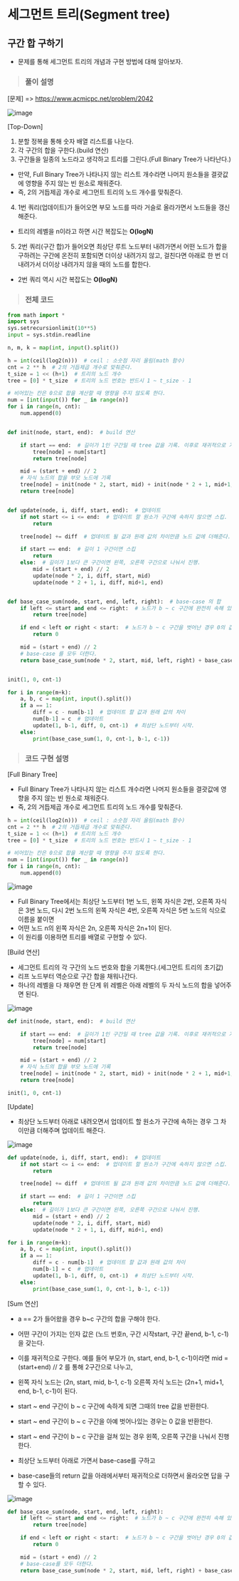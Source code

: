 # 세그먼트 트리(Segment tree)

## 구간 합 구하기

+ 문제를 통해 세그먼트 트리의 개념과 구현 방법에 대해 알아보자.

> <h3>풀이 설명

[문제]
=> https://www.acmicpc.net/problem/2042

![image](https://user-images.githubusercontent.com/43658658/120097141-d7bac300-c169-11eb-9df2-94d9407416bd.png)

[Top-Down]
1. 분할 정복을 통해 숫자 배열 리스트를 나눈다.
2. 각 구간의 합을 구한다.(build 연산)
3. 구간들을 일종의 노드라고 생각하고 트리를 그린다.(Full Binary Tree가 나타난다.)
  + 만약, Full Binary Tree가 나타나지 않는 리스트 개수라면 나머지 원소들을 결괏값에 영향을 주지 않는 빈 원소로 채워준다.
  + 즉, 2의 거듭제곱 개수로 세그먼트 트리의 노드 개수를 맞춰준다.
4. 1번 쿼리(업데이트)가 들어오면 부모 노드를 따라 거슬로 올라가면서 노드들을 갱신해준다.
  + 트리의 레벨을 n이라고 하면 시간 복잡도는 **O(logN)**
5. 2번 쿼리(구간 합)가 들어오면 최상단 루트 노드부터 내려가면서 어떤 노드가 합을 구하려는 구간에 온전히 포함되면 더이상 내려가지 않고, 걸친다면 아래로 한 번 더 내려가서 더이상 내려가지 않을 때의 노드를 합한다.
  + 2번 쿼리 역시 시간 복잡도는 **O(logN)**

> <h3>전체 코드
  
``` python
from math import *
import sys
sys.setrecursionlimit(10**5)
input = sys.stdin.readline

n, m, k = map(int, input().split())

h = int(ceil(log2(n)))  # ceil : 소숫점 자리 올림(math 함수)
cnt = 2 ** h  # 2의 거듭제곱 개수로 맞춰준다.
t_size = 1 << (h+1)  # 트리의 노드 개수
tree = [0] * t_size  # 트리의 노드 번호는 반드시 1 ~ t_size - 1

# 비어있는 칸은 0으로 합을 계산할 때 영향을 주지 않도록 한다.
num = [int(input()) for _ in range(n)]
for i in range(n, cnt):
    num.append(0)


def init(node, start, end):  # build 연산

    if start == end:  # 길이가 1인 구간일 때 tree 값을 기록. 이후로 재귀적으로 거슬러 올라가며 합을 기록.
        tree[node] = num[start]
        return tree[node]

    mid = (start + end) // 2
    # 자식 노드의 합을 부모 노드에 기록
    tree[node] = init(node * 2, start, mid) + init(node * 2 + 1, mid+1, end)
    return tree[node]


def update(node, i, diff, start, end):  # 업데이트
    if not start <= i <= end:  # 업데이트 할 원소가 구간에 속하지 않으면 스킵.
        return

    tree[node] += diff  # 업데이트 될 값과 원래 값의 차이만큼 노드 값에 더해준다.

    if start == end:  # 길이 1 구간이면 스킵
        return
    else:  # 길이가 1보다 큰 구간이면 왼쪽, 오른쪽 구간으로 나눠서 진행.
        mid = (start + end) // 2
        update(node * 2, i, diff, start, mid)
        update(node * 2 + 1, i, diff, mid+1, end)


def base_case_sum(node, start, end, left, right):  # base-case 의 합
    if left <= start and end <= right:  # 노드가 b ~ c 구간에 완전히 속해 있는 경우 tree의 값을 반환하고 내려가는 것을 멈춘다.
        return tree[node]

    if end < left or right < start:  # 노드가 b ~ c 구간을 벗어난 경우 0의 값을 반환하고 내려가는 것을 멈춘다.
        return 0

    mid = (start + end) // 2
    # base-case 를 모두 더한다.
    return base_case_sum(node * 2, start, mid, left, right) + base_case_sum(node*2+1, mid+1, end, left, right)


init(1, 0, cnt-1)

for i in range(m+k):
    a, b, c = map(int, input().split())
    if a == 1:
        diff = c - num[b-1]  # 업데이트 할 값과 원래 값의 차이
        num[b-1] = c  # 업데이트
        update(1, b-1, diff, 0, cnt-1)  # 최상단 노드부터 시작.
    else:
        print(base_case_sum(1, 0, cnt-1, b-1, c-1))
```

> <h3>코드 구현 설명

[Full Binary Tree]
+ Full Binary Tree가 나타나지 않는 리스트 개수라면 나머지 원소들을 결괏값에 영향을 주지 않는 빈 원소로 채워준다.
+ 즉, 2의 거듭제곱 개수로 세그먼트 트리의 노드 개수를 맞춰준다.

``` python
h = int(ceil(log2(n)))  # ceil : 소숫점 자리 올림(math 함수)
cnt = 2 ** h  # 2의 거듭제곱 개수로 맞춰준다.
t_size = 1 << (h+1)  # 트리의 노드 개수
tree = [0] * t_size  # 트리의 노드 번호는 반드시 1 ~ t_size - 1

# 비어있는 칸은 0으로 합을 계산할 때 영향을 주지 않도록 한다.
num = [int(input()) for _ in range(n)]
for i in range(n, cnt):
    num.append(0)
```

![image](https://user-images.githubusercontent.com/43658658/120097345-ec4b8b00-c16a-11eb-8225-e5f633c7ffaa.png)

+ Full Binary Tree에서는 최상단 노드부터 1번 노드, 왼쪽 자식은 2번, 오른쪽 자식은 3번 노드, 다시 2번 노드의 왼쪽 자식은 4번, 오른쪽 자식은 5번 노드의 식으로 이름을 붙이면
+ 어떤 노드 n의 왼쪽 자식은 2n, 오른쪽 자식은 2n+1이 된다.
+ 이 원리를 이용하면 트리를 배열로 구현할 수 있다.

[Build 연산]
+ 세그먼트 트리의 각 구간의 노드 번호와 합을 기록한다.(세그먼트 트리의 초기값)
+ 리프 노드부터 역순으로 구간 합을 채워나간다.
+ 하나의 레벨을 다 채우면 한 단계 위 레벨은 아래 레벨의 두 자식 노드의 합을 넣어주면 된다.
 
![image](https://user-images.githubusercontent.com/43658658/120097416-4a786e00-c16b-11eb-8ea8-b34356cd8a05.png)

``` python
def init(node, start, end):  # build 연산

    if start == end:  # 길이가 1인 구간일 때 tree 값을 기록. 이후로 재귀적으로 거슬러 올라가며 합을 기록.
        tree[node] = num[start]
        return tree[node]

    mid = (start + end) // 2
    # 자식 노드의 합을 부모 노드에 기록
    tree[node] = init(node * 2, start, mid) + init(node * 2 + 1, mid+1, end)
    return tree[node]

init(1, 0, cnt-1)
```

[Update]

+ 최상단 노드부터 아래로 내려오면서 업데이트 할 원소가 구간에 속하는 경우 그 차이만큼 더해주며 업데이트 해준다.

![image](https://user-images.githubusercontent.com/43658658/120097489-ae9b3200-c16b-11eb-862a-88999796d798.png)

``` python
def update(node, i, diff, start, end):  # 업데이트
    if not start <= i <= end:  # 업데이트 할 원소가 구간에 속하지 않으면 스킵.
        return

    tree[node] += diff  # 업데이트 될 값과 원래 값의 차이만큼 노드 값에 더해준다.

    if start == end:  # 길이 1 구간이면 스킵
        return
    else:  # 길이가 1보다 큰 구간이면 왼쪽, 오른쪽 구간으로 나눠서 진행.
        mid = (start + end) // 2
        update(node * 2, i, diff, start, mid)
        update(node * 2 + 1, i, diff, mid+1, end)
```

``` python
for i in range(m+k):
    a, b, c = map(int, input().split())
    if a == 1:
        diff = c - num[b-1]  # 업데이트 할 값과 원래 값의 차이
        num[b-1] = c  # 업데이트
        update(1, b-1, diff, 0, cnt-1)  # 최상단 노드부터 시작.
    else:
        print(base_case_sum(1, 0, cnt-1, b-1, c-1))
```

[Sum 연산]
+ a == 2가 들어왔을 경우 b~c 구간의 합을 구해야 한다.
+ 어떤 구간이 가지는 인자 값은 (노드 번호n, 구간 시작start, 구간 끝end, b-1, c-1)을 갖는다.
+ 이를 재귀적으로 구한다. 예를 들어 부모가 (n, start, end, b-1, c-1)이라면 mid = (start+end) // 2 를 통해 2구간으로 나누고,
+ 왼쪽 자식 노드는 (2n, start, mid, b-1, c-1) 오른쪽 자식 노드는 (2n+1, mid+1, end, b-1, c-1)이 된다.
+ start ~ end 구간이 b ~ c 구간에 속하게 되면 그때의 tree 값을 반환한다.
+ start ~ end 구간이 b ~ c 구간을 아예 벗어나있는 경우는 0 값을 반환한다.
+ start ~ end 구간이 b ~ c 구간을 걸쳐 있는 경우 왼쪽, 오른쪽 구간을 나눠서 진행한다.

+ 최상단 노드부터 아래로 가면서 base-case를 구하고
+ base-case들의 return 값을 아래에서부터 재귀적으로 더하면서 올라오면 답을 구할 수 있다.

![image](https://user-images.githubusercontent.com/43658658/120097872-c8d60f80-c16d-11eb-96c4-1cedc3dca2d4.png)

``` python
def base_case_sum(node, start, end, left, right):
    if left <= start and end <= right:  # 노드가 b ~ c 구간에 완전히 속해 있는 경우 tree의 값을 반환하고 내려가는 것을 멈춘다.
        return tree[node]

    if end < left or right < start:  # 노드가 b ~ c 구간을 벗어난 경우 0의 값을 반환하고 내려가는 것을 멈춘다.
        return 0

    mid = (start + end) // 2
    # base-case를 모두 더한다.
    return base_case_sum(node * 2, start, mid, left, right) + base_case_sum(node*2+1, mid+1, end, left, right)
```
